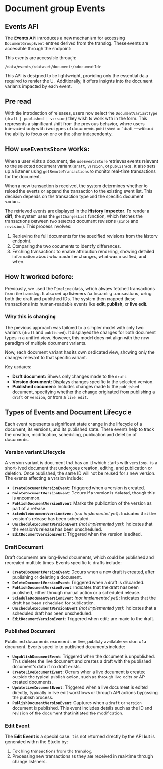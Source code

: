 # Document group Events

## Events API

The **Events API** introduces a new mechanism for accessing `DocumentGroupEvent` entries derived from the translog. These events are accessible through the endpoint:

This events are accessible through:

```
/data/events/<dataset/documents/<documentId>
```

This API is designed to be lightweight, providing only the essential data required to render the UI. Additionally, it offers insights into the document variants impacted by each event.

## Pre read

With the introduction of releases, users now select the `DocumentVariantType` (`draft | published | version`) they wish to work with in the form. This represents a significant shift from the previous behavior, where users interacted only with two types of documents `published` or `draft —without the ability to focus on one or the other independently.

## How `useEventsStore` works:

When a user visits a document, the `useEventsStore` retrieves events relevant to the selected document variant (`draft`, `version`, or `published`). It also sets up a listener using `getRemoteTransactions` to monitor real-time transactions for the document.

When a new transaction is received, the system determines whether to reload the events or append the transaction to the existing event list. This decision depends on the transaction type and the specific document variant.

The retrieved events are displayed in the **History Inspector**. To render a **diff**, the system uses the `getChangesList` function, which fetches the transactions between two selected document revisions (`since` and `revision`). This process involves:

1. Retrieving the full documents for the specified revisions from the history endpoint.
2. Comparing the two documents to identify differences.
3. Fetching transactions to enable attribution rendering, showing detailed information about who made the changes, what was modified, and when.

## How it worked before:

Previously, we used the `Timeline` class, which always fetched transactions from the translog. It also set up listeners for incoming transactions, using both the draft and published IDs. The system then mapped these transactions into human-readable events like **edit**, **publish**, or **live edit**.

### Why this is changing

The previous approach was tailored to a simpler model with only two variants (`draft` and `published`). It displayed the changes for both document types in a unified view. However, this model does not align with the new paradigm of multiple document variants.

Now, each document variant has its own dedicated view, showing only the changes relevant to that specific variant.

Key updates:

- **Draft document:** Shows only changes made to the `draft`.
- **Version document:** Displays changes specific to the selected version.
- **Published document:** Includes changes made to the `published` document, specifying whether the change originated from publishing a `draft` or `version`, or from a `live edit`.

## Types of Events and Document Lifecycle

Each event represents a significant state change in the lifecycle of a document, its versions, and its published state. These events help to track the creation, modification, scheduling, publication and deletion of documents.

### **Version variant Lifecycle**

A version variant is document that has an id which starts with `versions.` is a short-lived document that undergoes creation, editing, and publication or deletion. Once published, the same ID will not be reused for a new version. The events affecting a version include:

- **`CreateDocumentVersionEvent`**: Triggered when a version is created.
- **`DeleteDocumentVersionEvent`**: Occurs if a version is deleted, though this is uncommon.
- **`PublishDocumentVersionEvent`**: Marks the publication of the version as part of a release.
- **`ScheduleDocumentVersionEvent`** _(not implemented yet)_: Indicates that the version's release has been scheduled.
- **`UnscheduleDocumentVersionEvent`** _(not implemented yet)_: Indicates that the version's release has been unscheduled.
- **`EditDocumentVersionEvent`**: Triggered when the version is edited.

### **Draft Document**

Draft documents are long-lived documents, which could be published and recreated multiple times. Events specific to drafts include:

- **`CreateDocumentVersionEvent`**: Occurs when a new draft is created, after publishing or deleting a document.
- **`DeleteDocumentVersionEvent`**: Triggered when a draft is discarded.
- **`PublishDocumentVersionEvent`**: Indicates that the draft has been published, either through manual action or a scheduled release.
- **`ScheduleDocumentVersionEvent`** _(not implemented yet)_: Indicates that the draft has been scheduled for publication.
- **`UnscheduleDocumentVersionEvent`** _(not implemented yet)_: Indicates that a scheduled draft has been unscheduled.
- **`EditDocumentVersionEvent`**: Triggered when edits are made to the draft.

### **Published Document**

Published documents represent the live, publicly available version of a document. Events specific to published documents include:

- **`UnpublishDocumentEvent`**: Triggered when the document is unpublished. This deletes the live document and creates a draft with the published document's data if no draft exists.
- **`CreateLiveDocumentEvent`**: Occurs when a live document is created outside the typical publish action, such as through live edits or API-created documents.
- **`UpdateLiveDocumentEvent`**: Triggered when a live document is edited directly, typically in live edit workflows or through API actions bypassing the publish process.
- **`PublishDocumentVersionEvent`**: Captures when a `draft` or `version` document is published. This event includes details such as the ID and revision of the document that initiated the modification.

### **Edit Event**

The **Edit Event** is a special case. It is not returned directly by the API but is generated within the Studio by:

1. Fetching transactions from the translog.
2. Processing new transactions as they are received in real-time through change listeners.
